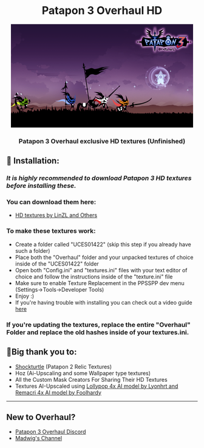 <h1 align = "center"> Patapon 3 Overhaul HD </h1>
<p align="center">
  <a href="" rel="noopener">
 <img width=480px height=272px src="https://github.com/KnotSora/Patapon-3-Overhaul-HD-Textures/blob/main/Overhaul/TODO/PIC1.PNG" alt="Patapon 3 Overhaul"></a>
</p>
<div>
<h3 align = "center">Patapon 3 Overhaul exclusive HD textures (Unfinished)</h3>
</div>


## 🎯 Installation:
### *It is highly recommended to download Patapon 3 HD textures before installing these.*
### You can download them here: 
- [HD textures by LinZL and Others](https://github.com/Lin-zl522/Patapon-3-HD-Texture-Pack)
### To make these textures work:
- Create a folder called "UCES01422" (skip this step if you already have such a folder)
- Place both the "Overhaul" folder and your unpacked textures of choice inside of the "UCES01422" folder
- Open both "Config.ini" and "textures.ini" files with your text editor of choice and follow the instructions inside of the "texture.ini" file
- Make sure to enable Texture Replacement in the PPSSPP dev menu (Settings->Tools->Developer Tools)
- Enjoy :)
- If you're having trouble with installing you can check out a video guide [here](https://www.youtube.com/watch?v=Dma6807XnzQ)
### If you're updating the textures, replace the entire "Overhaul" Folder and replace the old hashes inside of your textures.ini.
## 🌟Big thank you to:

- [Shockturtle](https://github.com/shockturtle) (Patapon 2 Relic Textures)
- Hoz (Ai-Upscaling and some Wallpaper type textures)
- All the Custom Mask Creators For Sharing Their HD Textures
- Textures AI-Upscaled using [Lollypop 4x AI model by Lyonhrt and Remacri 4x AI model by Foolhardy](https://upscale.wiki/wiki/Model_Database#Universal_Models "Upscale Wiki")
***
## New to Overhaul?
- [Patapon 3 Overhaul Discord](https://discord.gg/gX2EZe6EJj)
- [Madwig's Channel](https://www.youtube.com/@m4dwig)
